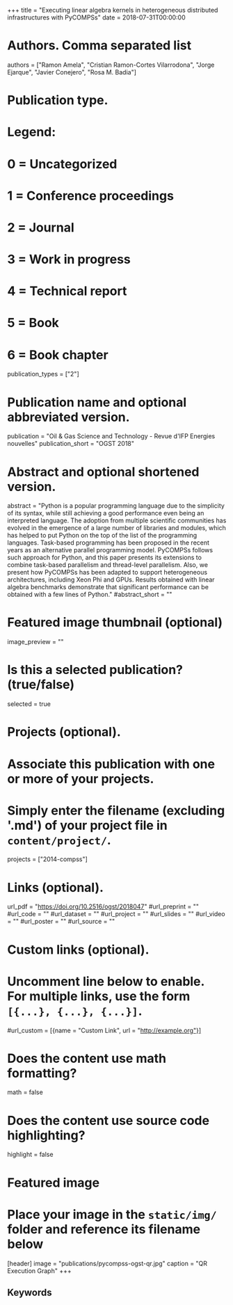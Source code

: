 +++
title = "Executing linear algebra kernels in heterogeneous distributed infrastructures with PyCOMPSs"
date = 2018-07-31T00:00:00

# Authors. Comma separated list
authors = ["Ramon Amela", "Cristian Ramon-Cortes Vilarrodona", "Jorge Ejarque", "Javier Conejero", "Rosa M. Badia"]

# Publication type.
# Legend:
# 0 = Uncategorized
# 1 = Conference proceedings
# 2 = Journal
# 3 = Work in progress
# 4 = Technical report
# 5 = Book
# 6 = Book chapter
publication_types = ["2"]

# Publication name and optional abbreviated version.
publication = "Oil & Gas Science and Technology - Revue d'IFP Energies nouvelles"
publication_short = "OGST 2018"

# Abstract and optional shortened version.
abstract = "Python is a popular programming language due to the simplicity of its syntax, while still achieving a good performance even being an interpreted language. The adoption from multiple scientific communities has evolved in the emergence of a large number of libraries and modules, which has helped to put Python on the top of the list of the programming languages. Task-based programming has been proposed in the recent years as an alternative parallel programming model. PyCOMPSs follows such approach for Python, and this paper presents its extensions to combine task-based parallelism and thread-level parallelism. Also, we present how PyCOMPSs has been adapted to support heterogeneous architectures, including Xeon Phi and GPUs. Results obtained with linear algebra benchmarks demonstrate that significant performance can be obtained with a few lines of Python."
#abstract_short = ""

# Featured image thumbnail (optional)
image_preview = ""

# Is this a selected publication? (true/false)
selected = true

# Projects (optional).
#   Associate this publication with one or more of your projects.
#   Simply enter the filename (excluding '.md') of your project file in `content/project/`.
projects = ["2014-compss"]

# Links (optional).
url_pdf = "https://doi.org/10.2516/ogst/2018047"
#url_preprint = ""
#url_code = ""
#url_dataset = ""
#url_project = ""
#url_slides = ""
#url_video = ""
#url_poster = ""
#url_source = ""

# Custom links (optional).
#   Uncomment line below to enable. For multiple links, use the form `[{...}, {...}, {...}]`.
#url_custom = [{name = "Custom Link", url = "http://example.org"}]

# Does the content use math formatting?
math = false

# Does the content use source code highlighting?
highlight = false

# Featured image
# Place your image in the `static/img/` folder and reference its filename below
[header]
image = "publications/pycompss-ogst-qr.jpg"
caption = "QR Execution Graph"
+++

<h2>Keywords</h2>
